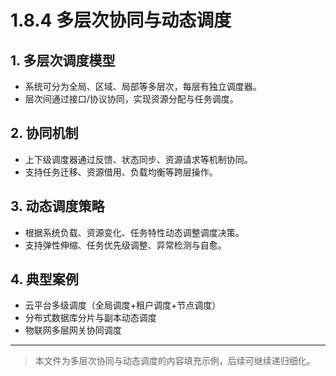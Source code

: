 # 1.8.4 多层次协同与动态调度

## 1. 多层次调度模型

- 系统可分为全局、区域、局部等多层次，每层有独立调度器。
- 层次间通过接口/协议协同，实现资源分配与任务调度。

## 2. 协同机制

- 上下级调度器通过反馈、状态同步、资源请求等机制协同。
- 支持任务迁移、资源借用、负载均衡等跨层操作。

## 3. 动态调度策略

- 根据系统负载、资源变化、任务特性动态调整调度决策。
- 支持弹性伸缩、任务优先级调整、异常检测与自愈。

## 4. 典型案例

- 云平台多级调度（全局调度+租户调度+节点调度）
- 分布式数据库分片与副本动态调度
- 物联网多层网关协同调度

---
> 本文件为多层次协同与动态调度的内容填充示例，后续可继续递归细化。
